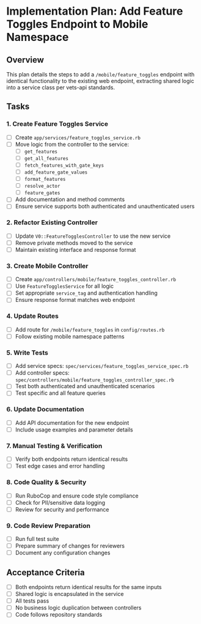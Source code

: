 # Implementation Plan: Add Feature Toggles Endpoint to Mobile Namespace

## Overview
This plan details the steps to add a `/mobile/feature_toggles` endpoint with identical functionality to the existing web endpoint, extracting shared logic into a service class per vets-api standards.

## Tasks

### 1. Create Feature Toggles Service
- [ ] Create `app/services/feature_toggles_service.rb`
- [ ] Move logic from the controller to the service:
  - [ ] `get_features`
  - [ ] `get_all_features`
  - [ ] `fetch_features_with_gate_keys`
  - [ ] `add_feature_gate_values`
  - [ ] `format_features`
  - [ ] `resolve_actor`
  - [ ] `feature_gates`
- [ ] Add documentation and method comments
- [ ] Ensure service supports both authenticated and unauthenticated users

### 2. Refactor Existing Controller
- [ ] Update `V0::FeatureTogglesController` to use the new service
- [ ] Remove private methods moved to the service
- [ ] Maintain existing interface and response format

### 3. Create Mobile Controller
- [ ] Create `app/controllers/mobile/feature_toggles_controller.rb`
- [ ] Use `FeatureTogglesService` for all logic
- [ ] Set appropriate `service_tag` and authentication handling
- [ ] Ensure response format matches web endpoint

### 4. Update Routes
- [ ] Add route for `/mobile/feature_toggles` in `config/routes.rb`
- [ ] Follow existing mobile namespace patterns

### 5. Write Tests
- [ ] Add service specs: `spec/services/feature_toggles_service_spec.rb`
- [ ] Add controller specs: `spec/controllers/mobile/feature_toggles_controller_spec.rb`
- [ ] Test both authenticated and unauthenticated scenarios
- [ ] Test specific and all feature queries

### 6. Update Documentation
- [ ] Add API documentation for the new endpoint
- [ ] Include usage examples and parameter details

### 7. Manual Testing & Verification
- [ ] Verify both endpoints return identical results
- [ ] Test edge cases and error handling

### 8. Code Quality & Security
- [ ] Run RuboCop and ensure code style compliance
- [ ] Check for PII/sensitive data logging
- [ ] Review for security and performance

### 9. Code Review Preparation
- [ ] Run full test suite
- [ ] Prepare summary of changes for reviewers
- [ ] Document any configuration changes

## Acceptance Criteria
- [ ] Both endpoints return identical results for the same inputs
- [ ] Shared logic is encapsulated in the service
- [ ] All tests pass
- [ ] No business logic duplication between controllers
- [ ] Code follows repository standards
